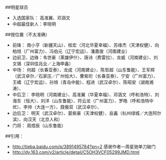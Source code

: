 ##明星球员
* 入选国家队： 高准翼、邓涵文
* 中超最佳新人：李晓明

##按位置（不太准确）
* 前锋： 南小亨（新疆天山）、桂宏（河北华夏幸福）、苏缘杰（天津权健）、向柏旭（广州富力）、冯伯元（辽宁宏运）、潘嘉俊（河南建业）
* 边前卫、边锋：韦世豪（莱雄伊什）、唐诗（费雷拉）、龙威（河南建业）、刘文锡（深圳佳兆业／上海申鑫）
* 中场： 何超（长春亚泰）、龙成（河南建业）、陈哲超（山东鲁能）、王军辉（武汉卓尔／石家庄／广州恒大）、曹紫珩（长春亚泰）、宁安（广州富力）、王嶠（辽宁宏运）、孙旭（青岛中能）、程进（武汉卓尔）、陈昭安（湖南湘涛）、
* 中后卫： 李晓明（河南建业）、高准翼（华夏幸福）、邓涵文（呼和浩特）、刘海东（恒大）、刘洋（山东鲁能）、符云龙（广州富力）、罗皓（呼和浩特中优）、李帅（大连一方）、聂傲双（武汉卓尔）、
* 边后卫： 明天（武汉卓尔）、晏紫豪（天津权健）、岳鑫（杭州绿城／大连阿尔滨）、向汉天（北京人和）
* 门将： 周煜辰（山东鲁能）

##引用：
* http://tieba.baidu.com/p/3891495784?pn=2 感谢作者—周星驰单刀破门
* http://dy.163.com/v2/article/detail/C5OH3VCF05299JMD.html

